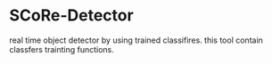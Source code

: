 # SCoRe-Detector
real time object detector by using trained classifires. this tool contain classfers trainting functions.
